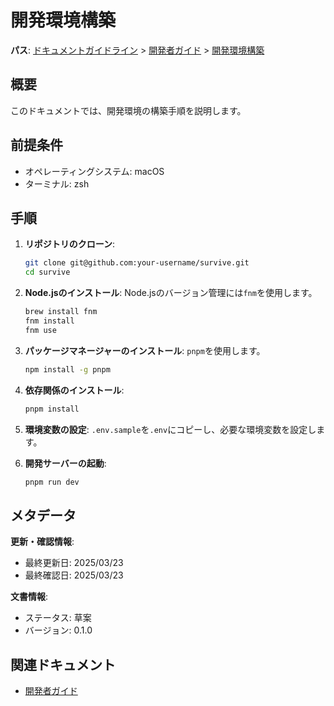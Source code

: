 # 開発環境構築

**パス**: [ドキュメントガイドライン](../../../README.md) > [開発者ガイド](../README.md) > [開発環境構築](./README.md)

## 概要

このドキュメントでは、開発環境の構築手順を説明します。

## 前提条件

- オペレーティングシステム: macOS
- ターミナル: zsh

## 手順

1. **リポジトリのクローン**:
   ```bash
   git clone git@github.com:your-username/survive.git
   cd survive
   ```

2. **Node.jsのインストール**:
   Node.jsのバージョン管理には`fnm`を使用します。
   ```bash
   brew install fnm
   fnm install
   fnm use
   ```

3. **パッケージマネージャーのインストール**:
   `pnpm`を使用します。
   ```bash
   npm install -g pnpm
   ```

4. **依存関係のインストール**:
   ```bash
   pnpm install
   ```

5. **環境変数の設定**:
   `.env.sample`を`.env`にコピーし、必要な環境変数を設定します。

6. **開発サーバーの起動**:
   ```bash
   pnpm run dev
   ```

## メタデータ

**更新・確認情報**:
- 最終更新日: 2025/03/23
- 最終確認日: 2025/03/23

**文書情報**:
- ステータス: 草案
- バージョン: 0.1.0

## 関連ドキュメント

- [開発者ガイド](../README.md)